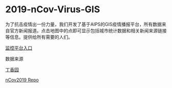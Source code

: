 
# 2019-nCov-Virus-GIS

为了抗击疫情出一份力量，我们开发了基于AIPS的GIS疫情播报平台，所有数据来自官方新闻报道。点击地图中的点即可显示包括城市统计数据和相关新闻来源链接等信息。提供给所有需要的人们。

[监控平台入口](http://www.evercounting.com/aips-portal/web/gis)

数据来源

[丁香园](https://ncov.dxy.cn/ncovh5/view/pneumonia?from=timeline)

[nCov2019 Repo](https://github.com/beoutbreakprepared/nCoV2019)

